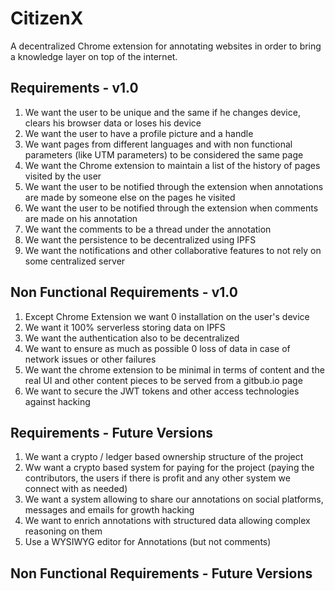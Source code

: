 # CitizenX

A decentralized Chrome extension for annotating websites in order to bring a knowledge layer on top of the internet.

## Requirements - v1.0
1. We want the user to be unique and the same if he changes device, clears his browser data or loses his device
2. We want the user to have a profile picture and a handle
3. We want pages from different languages and with non functional parameters (like UTM parameters) to be considered the same page
4. We want the Chrome extension to maintain a list of the history of pages visited by the user
5. We want the user to be notified through the extension when annotations are made by someone else on the pages he visited
6. We want the user to be notified through the extension when comments are made on his annotation
7. We want the comments to be a thread under the annotation
8. We want the persistence to be decentralized using IPFS
9. We want the notifications and other collaborative features to not rely on some centralized server

## Non Functional Requirements - v1.0
1. Except Chrome Extension we want 0 installation on the user's device
2. We want it 100% serverless storing data on IPFS
3. We want the authentication also to be decentralized
4. We want to ensure as much as possible 0 loss of data in case of network issues or other failures
5. We want the chrome extension to be minimal in terms of content and the real UI and other content pieces to be served from a gitbub.io page
6. We want to secure the JWT tokens and other access technologies against hacking 

## Requirements - Future Versions

1. We want a crypto / ledger based ownership structure of the project
2. Ww want a crypto based system for paying for the project (paying the contributors, the users if there is profit and any other system we connect with as needed)
3. We want a system allowing to share our annotations on social platforms, messages and emails for growth hacking
4. We want to enrich annotations with structured data allowing complex reasoning on them
5. Use a WYSIWYG editor for Annotations (but not comments)

## Non Functional Requirements - Future Versions




